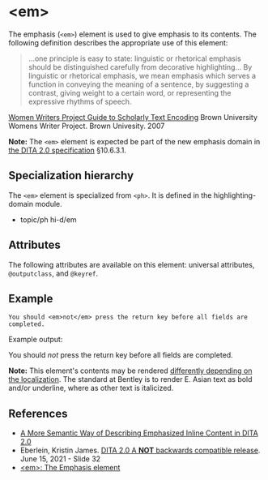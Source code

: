 # &lt;em&gt;

The emphasis (`<em>`) element is used to give emphasis to its contents. The following definition describes the appropriate use of this element:

> …one principle is easy to state: linguistic or rhetorical emphasis should be distinguished carefully from decorative highlighting…
> By linguistic or rhetorical emphasis, we mean emphasis which serves a function in conveying the meaning of a sentence, by suggesting a contrast, giving weight to a certain word, or representing the expressive rhythms of speech.

[Women Writers Project Guide to Scholarly Text Encoding](https://wwp.brown.edu/research/publications/guide/html/phrase_emphasis.html) Brown University Womens Writer Project. Brown Univesity. 2007

**Note:** The `<em>` element is expected be part of the new emphasis domain in [the DITA 2.0 specification](https://www.oasis-open.org/committees/download.php/70264/dita-2.0-specification.pdf) §10.6.3.1.

## Specialization hierarchy

The `<em>` element is specialized from `<ph>`. It is defined in the highlighting-domain module.

+ topic/ph hi-d/em

## Attributes
The following attributes are available on this element: universal attributes, `@outputclass`, and `@keyref`.

## Example

```
You should <em>not</em> press the return key before all fields are completed.
```

Example output:

You should _not_ press the return key before all fields are completed.

**Note:** This element's contents may be rendered [differently depending on the localization](https://en.wikipedia.org/wiki/Emphasis_(typography)#Methods_and_use). The standard at Bentley is to render E. Asian text as bold and/or underline, where as other text is italicized.

## References

- [A More Semantic Way of Describing Emphasized Inline Content in DITA 2.0](https://www.ditawriter.com/a-more-semantic-way-of-describing-emphasized-inline-content-in-dita-2-0/)
- Eberlein, Kristin James. [DITA 2.0 A **NOT** backwards compatible release](https://www.oasis-open.org/committees/download.php/69118/2021-DITA-2.0-Webinar-for-Vendors.pdf). June 15, 2021 - Slide 32
- [&lt;em&gt;: The Emphasis element](https://developer.mozilla.org/en-US/docs/Web/HTML/Element/em)